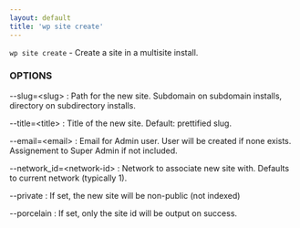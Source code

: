 ```yaml
---
layout: default
title: 'wp site create'
---
```


`wp site create` - Create a site in a multisite install.

### OPTIONS

\--slug=&lt;slug&gt;
: Path for the new site. Subdomain on subdomain installs, directory on subdirectory installs.

\--title=&lt;title&gt;
: Title of the new site. Default: prettified slug.

\--email=&lt;email&gt;
: Email for Admin user. User will be created if none exists. Assignement to Super Admin if not included.

\--network_id=&lt;network-id&gt;
: Network to associate new site with. Defaults to current network (typically 1).

\--private
: If set, the new site will be non-public (not indexed)

\--porcelain
: If set, only the site id will be output on success.

